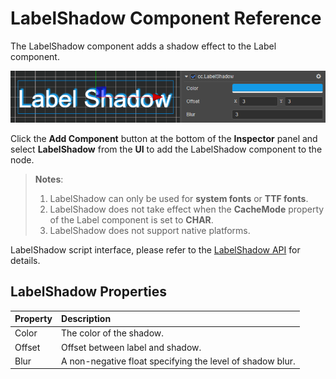 # LabelShadow Component Reference

The LabelShadow component adds a shadow effect to the Label component.

![label-shadow](label/label-shadow.png)

Click the **Add Component** button at the bottom of the **Inspector** panel and select **LabelShadow** from the **UI** to add the LabelShadow component to the node.

> **Notes**:
>
> 1. LabelShadow can only be used for **system fonts** or **TTF fonts**.
> 2. LabelShadow does not take effect when the **CacheMode** property of the Label component is set to **CHAR**.
> 3. LabelShadow does not support native platforms.

LabelShadow script interface, please refer to the [LabelShadow API](__APIDOC__/api/en/classes/ui.labelshadow.html) for details.

## LabelShadow Properties

| Property | Description |
| :--------- | :---------- |
| Color  | The color of the shadow. |
| Offset | Offset between label and shadow. |
| Blur   | A non-negative float specifying the level of shadow blur. |
